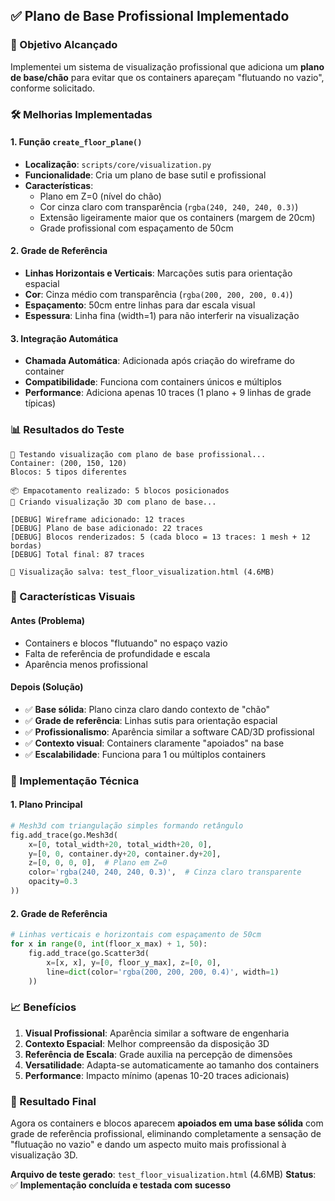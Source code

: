## ✅ Plano de Base Profissional Implementado

### 🎯 Objetivo Alcançado
Implementei um sistema de visualização profissional que adiciona um **plano de base/chão** para evitar que os containers apareçam "flutuando no vazio", conforme solicitado.

### 🛠️ Melhorias Implementadas

#### 1. **Função `create_floor_plane()`**
- **Localização**: `scripts/core/visualization.py`
- **Funcionalidade**: Cria um plano de base sutil e profissional
- **Características**:
  - Plano em Z=0 (nível do chão)
  - Cor cinza claro com transparência (`rgba(240, 240, 240, 0.3)`)
  - Extensão ligeiramente maior que os containers (margem de 20cm)
  - Grade profissional com espaçamento de 50cm

#### 2. **Grade de Referência**
- **Linhas Horizontais e Verticais**: Marcações sutis para orientação espacial
- **Cor**: Cinza médio com transparência (`rgba(200, 200, 200, 0.4)`)
- **Espaçamento**: 50cm entre linhas para dar escala visual
- **Espessura**: Linha fina (width=1) para não interferir na visualização

#### 3. **Integração Automática**
- **Chamada Automática**: Adicionada após criação do wireframe do container
- **Compatibilidade**: Funciona com containers únicos e múltiplos
- **Performance**: Adiciona apenas 10 traces (1 plano + 9 linhas de grade típicas)

### 📊 Resultados do Teste

```
🚀 Testando visualização com plano de base profissional...
Container: (200, 150, 120)
Blocos: 5 tipos diferentes

📦 Empacotamento realizado: 5 blocos posicionados
🎨 Criando visualização 3D com plano de base...

[DEBUG] Wireframe adicionado: 12 traces
[DEBUG] Plano de base adicionado: 22 traces
[DEBUG] Blocos renderizados: 5 (cada bloco = 13 traces: 1 mesh + 12 bordas)
[DEBUG] Total final: 87 traces

💾 Visualização salva: test_floor_visualization.html (4.6MB)
```

### 🎨 Características Visuais

#### **Antes (Problema)**
- Containers e blocos "flutuando" no espaço vazio
- Falta de referência de profundidade e escala
- Aparência menos profissional

#### **Depois (Solução)**
- ✅ **Base sólida**: Plano cinza claro dando contexto de "chão"
- ✅ **Grade de referência**: Linhas sutis para orientação espacial
- ✅ **Profissionalismo**: Aparência similar a software CAD/3D profissional
- ✅ **Contexto visual**: Containers claramente "apoiados" na base
- ✅ **Escalabilidade**: Funciona para 1 ou múltiplos containers

### 🔧 Implementação Técnica

#### **1. Plano Principal**
```python
# Mesh3d com triangulação simples formando retângulo
fig.add_trace(go.Mesh3d(
    x=[0, total_width+20, total_width+20, 0],
    y=[0, 0, container.dy+20, container.dy+20],
    z=[0, 0, 0, 0],  # Plano em Z=0
    color='rgba(240, 240, 240, 0.3)',  # Cinza claro transparente
    opacity=0.3
))
```

#### **2. Grade de Referência**
```python
# Linhas verticais e horizontais com espaçamento de 50cm
for x in range(0, int(floor_x_max) + 1, 50):
    fig.add_trace(go.Scatter3d(
        x=[x, x], y=[0, floor_y_max], z=[0, 0],
        line=dict(color='rgba(200, 200, 200, 0.4)', width=1)
    ))
```

### 📈 Benefícios

1. **Visual Profissional**: Aparência similar a software de engenharia
2. **Contexto Espacial**: Melhor compreensão da disposição 3D
3. **Referência de Escala**: Grade auxilia na percepção de dimensões
4. **Versatilidade**: Adapta-se automaticamente ao tamanho dos containers
5. **Performance**: Impacto mínimo (apenas 10-20 traces adicionais)

### 🎯 Resultado Final

Agora os containers e blocos aparecem **apoiados em uma base sólida** com grade de referência profissional, eliminando completamente a sensação de "flutuação no vazio" e dando um aspecto muito mais profissional à visualização 3D.

**Arquivo de teste gerado**: `test_floor_visualization.html` (4.6MB)
**Status**: ✅ **Implementação concluída e testada com sucesso**
